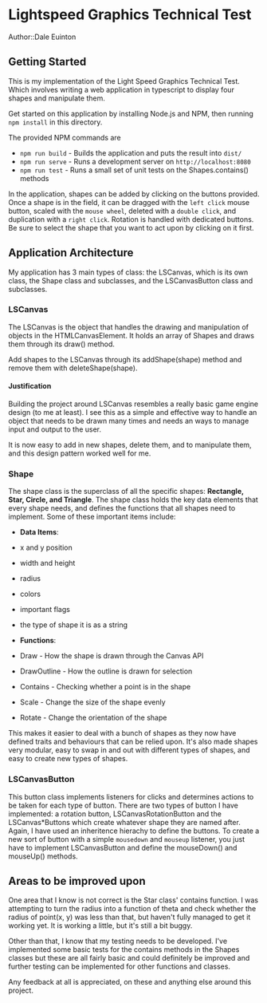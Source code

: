 # Lightspeed Graphics Technical Test

Author::Dale Euinton 

## Getting Started 

This is my implementation of the Light Speed Graphics Technical Test. Which 
involves writing a web application in typescript to display four shapes and 
manipulate them. 

Get started on this application by installing Node.js and NPM, then running 
`npm install` in this directory.

The provided NPM commands are

- `npm run build` - Builds the application and puts the result into `dist/`
- `npm run serve` - Runs a development server on `http://localhost:8080`
- `npm run test` - Runs a small set of unit tests on the Shapes.contains() methods 

In the application, shapes can be added by clicking on the buttons provided. Once a shape is in the field, it can be dragged with the `left click` mouse button, scaled with the `mouse wheel`, deleted with a `double click`, and duplication with a `right click`. Rotation is handled with dedicated buttons. Be sure to select the shape that you want to act upon by clicking on it first. 

## Application Architecture 

My application has 3 main types of class: the LSCanvas, which is its own class, the Shape class and subclasses, and the LSCanvasButton class and subclasses. 

### LSCanvas 

The LSCanvas is the object that handles the drawing and manipulation of objects in the HTMLCanvasElement. It holds an array of Shapes and draws them through its draw() method. 

Add shapes to the LSCanvas through its addShape(shape) method and remove them with deleteShape(shape). 

#### Justification

Building the project around LSCanvas resembles a really basic game engine design (to me at least). I see this as a simple and effective way to handle an object that needs to be drawn many times and needs an ways to manage input and output to the user.

It is now easy to add in new shapes, delete them, and to manipulate them, and this design pattern worked well for me. 

### Shape 

The shape class is the superclass of all the specific shapes: **Rectangle, Star, Circle, and Triangle**. The shape class holds the key data elements that every shape needs, and defines the functions that all shapes need to implement. Some of these important items include:

* **Data Items**:
* x and y position
* width and height
* radius 
* colors
* important flags
* the type of shape it is as a string 

* **Functions**: 
* Draw - How the shape is drawn through the Canvas API 
* DrawOutline - How the outline is drawn for selection
* Contains - Checking whether a point is in the shape
* Scale - Change the size of the shape evenly 
* Rotate - Change the orientation of the shape 

This makes it easier to deal with a bunch of shapes as they now have defined traits and behaviours that can be relied upon. It's also made shapes very modular, easy to swap in and out with different types of shapes, and easy to create new types of shapes.

### LSCanvasButton 

This button class implements listeners for clicks and determines actions to be taken for each type of button. There are two types of button I have implemented: a rotation button, LSCanvasRotationButton and the LSCanvas\*Buttons which create whatever shape they are named after. Again, I have used an inheritence hierachy to define the buttons. To create a new sort of button with a simple `mousedown` and `mouseup` listener, you just have to implement LSCanvasButton and define the mouseDown() and mouseUp() methods. 

## Areas to be improved upon

One area that I know is not correct is the Star class' contains function. I was attempting to turn the radius into a function of theta and check whether the radius of point(x, y) was less than that, but haven't fully managed to get it working yet. It is working a little, but it's still a bit buggy. 

Other than that, I know that my testing needs to be developed. I've implemented some basic tests for the contains methods in the Shapes classes but these are all fairly basic and could definitely be improved and further testing can be implemented for other functions and classes. 

Any feedback at all is appreciated, on these and anything else around this project.




